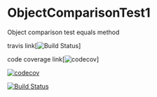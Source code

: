 # ObjectComparisonTest1
Object comparison test equals method

travis link[![Build Status](https://travis-ci.org/raje1reddy/ObjectComparisonTest1.svg?branch=master)]


code coverage link[![codecov](https://codecov.io/gh/raje1reddy/ObjectComparisonTest1/branch/master/graph/badge.svg)]





[![codecov](https://codecov.io/gh/raje1reddy/ObjectComparisonTest1/branch/master/graph/badge.svg)](https://codecov.io/gh/raje1reddy/ObjectComparisonTest1)

[![Build Status](https://travis-ci.org/raje1reddy/ObjectComparisonTest1.svg?branch=master)](https://travis-ci.org/raje1reddy/ObjectComparisonTest1)

